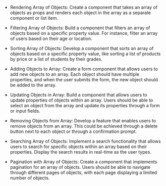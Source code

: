 - Rendering Array of Objects: Create a component that takes an array of objects as props and renders each object in the array as a separate component or list item.

- Filtering Array of Objects: Build a component that filters an array of objects based on a specific property value. For instance, filter an array of users based on their age or location.

- Sorting Array of Objects: Develop a component that sorts an array of objects based on a specific property value, like sorting a list of products by price or a list of students by their grades.

- Adding Objects to Array: Create a form component that allows users to add new objects to an array. Each object should have multiple properties, and when the user submits the form, the new object should be added to the array.

- Updating Objects in Array: Build a component that allows users to update properties of objects within an array. Users should be able to select an object from the array and update its properties through a form or input fields.

- Removing Objects from Array: Develop a feature that enables users to remove objects from an array. This could be achieved through a delete button next to each object or through a confirmation prompt.

- Searching Array of Objects: Implement a search functionality that allows users to search for specific objects within an array based on their properties. Display the search results in real-time as the user types.

- Pagination with Array of Objects: Create a component that implements pagination for an array of objects. Users should be able to navigate through different pages of objects, with each page displaying a limited number of objects.
